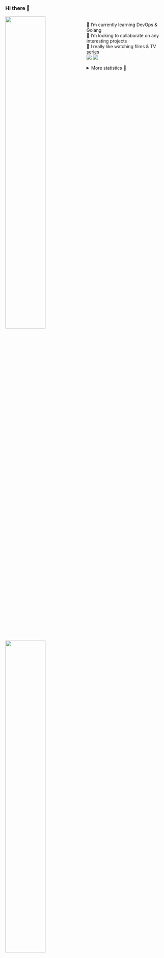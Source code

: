 ### Hi there 👋


[<img align="left" width="50%" src="https://github-readme-stats.vercel.app/api?username=rufusnufus&hide=issues&show_icons=true&count_private=true&theme=transparent&title_color=FF6F40&text_color=FBF9F8&icon_color=F48242&hide_border=true&hide_title=true#gh-dark-mode-only">](https://metrics.lecoq.io/rufusnufus#gh-dark-mode-only)
[<img align="left" width="50%" src="https://github-readme-stats.vercel.app/api?username=rufusnufus&hide=issues&show_icons=true&count_private=true&theme=transparent&title_color=FF6533&text_color=4D4644&icon_color=FF8038&hide_border=true&hide_title=true#gh-light-mode-only">](https://metrics.lecoq.io/rufusnufus#gh-light-mode-only)

<p>
  <br>
  🌱 I’m currently learning DevOps & Golang</br>
  👯 I’m looking to collaborate on any interesting projects</br>
  🎥 I really like watching films & TV series</br>
  <a href="https://linkedin.com/in/rufusnufus"><img src="https://img.shields.io/badge/linkedin-0077B5.svg?style=for-the-badge&logo=linkedin&logoColor=white"/></a>
  <a href="https://t.me/rufusnufus"><img src="https://img.shields.io/badge/-telegram-black?style=for-the-badge&color=blue&logo=telegram"/></a>
</p>

<p text-align="left">
<details>
  <summary>More statistics 👀</summary><br/>

<!--START_SECTION:waka-->
![Code Time](http://img.shields.io/badge/Code%20Time-44%20hrs%2048%20mins-blue)

![Profile Views](http://img.shields.io/badge/Profile%20Views-14-blue)

**I'm an Early 🐤** 

```text
🌞 Morning    117 commits    ████░░░░░░░░░░░░░░░░░░░░░   17.44% 
🌆 Daytime    363 commits    █████████████░░░░░░░░░░░░   54.1% 
🌃 Evening    162 commits    ██████░░░░░░░░░░░░░░░░░░░   24.14% 
🌙 Night      29 commits     █░░░░░░░░░░░░░░░░░░░░░░░░   4.32%

```
📅 **I'm Most Productive on Thursday** 

```text
Monday       124 commits    ████░░░░░░░░░░░░░░░░░░░░░   18.48% 
Tuesday      129 commits    ████░░░░░░░░░░░░░░░░░░░░░   19.23% 
Wednesday    110 commits    ████░░░░░░░░░░░░░░░░░░░░░   16.39% 
Thursday     132 commits    █████░░░░░░░░░░░░░░░░░░░░   19.67% 
Friday       117 commits    ████░░░░░░░░░░░░░░░░░░░░░   17.44% 
Saturday     33 commits     █░░░░░░░░░░░░░░░░░░░░░░░░   4.92% 
Sunday       26 commits     █░░░░░░░░░░░░░░░░░░░░░░░░   3.87%

```


📊 **This Week I Spent My Time On** 

```text
💬 Programming Languages: 
Other                    4 hrs               ████████░░░░░░░░░░░░░░░░░   31.84% 
YAML                     3 hrs 43 mins       ███████░░░░░░░░░░░░░░░░░░   29.53% 
HCL                      2 hrs 5 mins        ████░░░░░░░░░░░░░░░░░░░░░   16.61% 
Markdown                 46 mins             █░░░░░░░░░░░░░░░░░░░░░░░░   6.2% 
JavaScript               45 mins             █░░░░░░░░░░░░░░░░░░░░░░░░   5.97%

🔥 Editors: 
VS Code                  8 hrs 36 mins       █████████████████░░░░░░░░   68.24% 
iTerm2                   4 hrs               ████████░░░░░░░░░░░░░░░░░   31.76%

```

**I Mostly Code in Python** 

```text
Python                   9 repos             ███████░░░░░░░░░░░░░░░░░░   28.12% 
Java                     4 repos             ███░░░░░░░░░░░░░░░░░░░░░░   12.5% 
Jupyter Notebook         4 repos             ███░░░░░░░░░░░░░░░░░░░░░░   12.5% 
JavaScript               3 repos             ██░░░░░░░░░░░░░░░░░░░░░░░   9.38% 
HTML                     3 repos             ██░░░░░░░░░░░░░░░░░░░░░░░   9.38%

```



 Last Updated on 18/12/2022 00:37:55 UTC
<!--END_SECTION:waka-->

</details>
</p>
